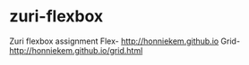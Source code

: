 # zuri-flexbox
Zuri flexbox assignment
 Flex-  http://honniekem.github.io
 Grid- http://honniekem.github.io/grid.html
